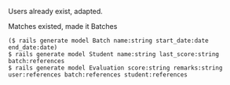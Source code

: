 Users already exist, adapted.

Matches existed, made it Batches



```shell
($ rails generate model Batch name:string start_date:date end_date:date)
$ rails generate model Student name:string last_score:string batch:references
$ rails generate model Evaluation score:string remarks:string user:references batch:references student:references
```



```shell

```


